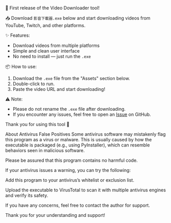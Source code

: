 🎉 First release of the Video Downloader tool!

📥 Download `影音下載器.exe` below and start downloading videos from YouTube, Twitch, and other platforms.

✨ Features:
- Download videos from multiple platforms
- Simple and clean user interface
- No need to install — just run the `.exe`

📦 How to use:
1. Download the `.exe` file from the "Assets" section below.
2. Double-click to run.
3. Paste the video URL and start downloading!

⚠ Note:
- Please do not rename the `.exe` file after downloading.
- If you encounter any issues, feel free to open an [Issue](https://github.com/QQderLP/Video-Downloader/issues) on GitHub.

Thank you for using this tool 💖

About Antivirus False Positives
Some antivirus software may mistakenly flag this program as a virus or malware. This is usually caused by how the executable is packaged (e.g., using PyInstaller), which can resemble behaviors seen in malicious software.

Please be assured that this program contains no harmful code.

If your antivirus issues a warning, you can try the following:

Add this program to your antivirus’s whitelist or exclusion list.

Upload the executable to VirusTotal to scan it with multiple antivirus engines and verify its safety.

If you have any concerns, feel free to contact the author for support.

Thank you for your understanding and support!
